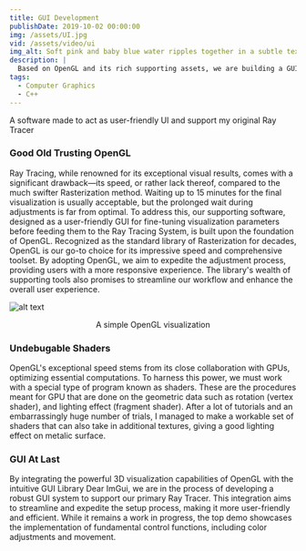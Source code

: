 ```yaml
---
title: GUI Development
publishDate: 2019-10-02 00:00:00
img: /assets/UI.jpg
vid: /assets/video/ui
img_alt: Soft pink and baby blue water ripples together in a subtle texture.
description: |
  Based on OpenGL and its rich supporting assets, we are building a GUI system for our in-house flow simulation visualizer.
tags:
  - Computer Graphics
  - C++
---
```


A software made to act as user-friendly UI and support my original Ray Tracer

### Good Old Trusting OpenGL
Ray Tracing, while renowned for its exceptional visual results, comes with a significant drawback—its speed, or rather lack thereof, compared to the much swifter Rasterization method. Waiting up to 15 minutes for the final visualization is usually acceptable, but the prolonged wait during adjustments is far from optimal. To address this, our supporting software, designed as a user-friendly GUI for fine-tuning visualization parameters before feeding them to the Ray Tracing System, is built upon the foundation of OpenGL.
Recognized as the standard library of Rasterization for decades, OpenGL is our go-to choice for its impressive speed and comprehensive toolset. By adopting OpenGL, we aim to expedite the adjustment process, providing users with a more responsive experience. The library's wealth of supporting tools also promises to streamline our workflow and enhance the overall user experience.

![alt text](/assets/UI-2.jpg)
<div align="center">
  A simple OpenGL visualization
</div>

### Undebugable Shaders
OpenGL's exceptional speed stems from its close collaboration with GPUs, optimizing essential computations. To harness this power, we must work with a special type of program known as shaders. These are the procedures meant for GPU that are done on the geometric data such as rotation (vertex shader), and lighting effect (fragment shader). After a lot of tutorials and an embarrassingly huge number of trials, I managed to make a workable set of shaders that can also take in additional textures, giving a good lighting effect on metalic surface. 

### GUI At Last
By integrating the powerful 3D visualization capabilities of OpenGL with the intuitive GUI Library Dear ImGui, we are in the process of developing a robust GUI system to support our primary Ray Tracer. This integration aims to streamline and expedite the setup process, making it more user-friendly and efficient. While it remains a work in progress, the top demo showcases the implementation of fundamental control functions, including color adjustments and movement.
